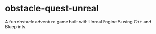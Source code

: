 # obstacle-quest-unreal
A fun obstacle adventure game built with Unreal Engine 5 using C++ and Blueprints.
